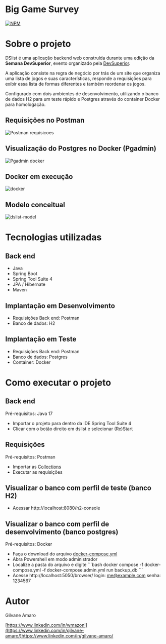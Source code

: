 # Big Game Survey 
[![NPM](https://img.shields.io/npm/l/react)]([https://github.com/gilvaneamaro/dslist/blob/main/LICENSE) 

# Sobre o projeto

DSlist é uma aplicação backend web construída durante uma edição da **Semana DevSuperior**, evento organizado pela [DevSuperior](https://devsuperior.com "Site da DevSuperior").

A aplicação consiste na regra de negócio por trás de um site que organiza uma lista de jogos e suas características, responde a requisições para exibir essa lista de formas diferentes e também reordenar os jogos.

Configurado com dois ambientes de desenvolvimento, utilizando o banco de dados H2 para um teste rápido e Postgres através do container Docker para homologação.



## Requisições no Postman
![Postman requisicoes](https://github.com/gilvaneamaro/dslist/assets/121205315/872b4973-4a33-4c22-b514-41c9b06ab679)

## Visualização do Postgres no Docker (Pgadmin)
![Pgadmin docker](https://github.com/gilvaneamaro/dslist/assets/121205315/58356c8c-07e4-41bc-a48e-9c304eaa2de7)

## Docker em execução
![docker](https://github.com/gilvaneamaro/dslist/assets/121205315/4a8102f8-410d-4463-9d8a-7435b10a083e)

## Modelo conceitual
![dslist-model](https://github.com/gilvaneamaro/dslist/assets/121205315/39f9e6b4-cb62-425f-a886-edee08272d6f)

# Tecnologias utilizadas
## Back end
- Java
- Spring Boot
- Spring Tool Suite 4
- JPA / Hibernate
- Maven

## Implantação em Desenvolvimento
- Requisições Back end: Postman
- Banco de dados: H2

## Implantação em Teste
- Requisições Back end: Postman
- Banco de dados: Postgres
- Container: Docker

# Como executar o projeto

## Back end
Pré-requisitos: Java 17

- Importar o projeto para dentro da IDE Spring Tool Suite 4
- Clicar com o botão direito em dslist e selecionar (Re)Start

## Requisições
Pré-requisitos: Postman

- Importar as [Collections](https://github.com/gilvaneamaro/dslist/blob/main/assets/dslist.postman_collection.json "Link da Collection")
- Executar as requisições 

## Visualizar o banco com perfil de teste (banco H2)

- Acessar http://localhost:8080/h2-console

## Visualizar o banco com perfil de desenvolvimento (banco postgres)
Pré-requisitos: Docker

- Faça o download do arquivo [docker-compose.yml](https://github.com/gilvaneamaro/dslist/blob/main/assets/docker-compose.yml "docker compose")
- Abra Powershell em modo administrador
- Localize a pasta do arquivo e digite
  ´´´bash
   docker compose -f docker-compose.yml -f docker-compose.admin.yml run backup_db
  ´´´
- Acesse http://localhost:5050/browser/
login: me@example.com
senha: 1234567

# Autor

Gilvane Amaro

[https://www.linkedin.com/in/wmazoni](https://www.linkedin.com/in/gilvane-amaro/)https://www.linkedin.com/in/gilvane-amaro/
